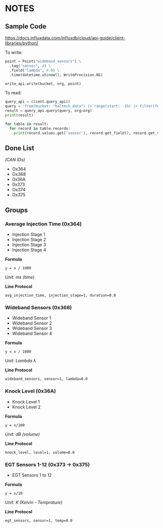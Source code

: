 # NOTES

## Sample Code

https://docs.influxdata.com/influxdb/cloud/api-guide/client-libraries/python/

To write:
```python
point = Point("wideband_sensors") \
  .tag("sensor", 4) \
  .field("lambda", 4.0) \
  .time(datetime.utcnow(), WritePrecision.NS)

write_api.write(bucket, org, point)
```

To read:
```python
query_api = client.query_api()
query = 'from(bucket: "haltech_data") |> range(start: -1h) |> filter(fn: (r) => r["_measurement"] == "wideband_sensors") |> filter(fn: (r) => r["sensor"] == "1")'
result = query_api.query(query, org=org)
print(result)

for table in result:
  for record in table.records:
    print(record.values.get('sensor'), record.get_field(), record.get_value())
```

## Done List
*(CAN IDs)*

- Ox364
- Ox368
- 0x36A
- 0x373
- Ox374
- Ox375

## Groups

### Average Injection Time (0x364)

- Injection Stage 1
- Injection Stage 2
- Injection Stage 3
- Injection Stage 4

**Formula**
```
y = x / 1000
``` 
*Unit: ms (time)*

**Line Protocol**
```
avg_injection_time, injection_stage=1, duration=0.0
```

###  Wideband Sensors (0x368)

- Wideband Sensor 1
- Wideband Sensor 2
- Wideband Sensor 3
- Wideband Sensor 4

**Formula**
```
y = x / 1000
``` 
*Unit: Lambda λ*

**Line Protocol**
```
wideband_sensors, sensor=1, lambda=0.0
```

###  Knock Level (0x36A)

- Knock Level 1
- Knock Level 2

**Formula**
```
y = x/100
``` 
*Unit: dB (volume)*

**Line Protocol**
```
knock_level, level=1, volume=0.0
```

### EGT Sensors 1-12 (0x373 -> 0x375)

- EGT Sensors 1 to 12

**Formula**
```
y = x/10
```
*Unit: K (Kelvin - Temprature)*

**Line Protocol**
```
egt_sensors, sensor=1, temp=0.0
```